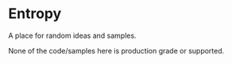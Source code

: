 # Entropy

A place for random ideas and samples.

None of the code/samples here is production grade or supported.
